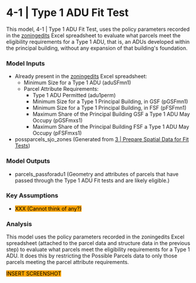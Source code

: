 # 4-1 | Type 1 ADU Fit Test

This model, 4-1 | Type 1 ADU Fit Test, uses the policy parameters recorded in the [zoningedits](../../analysis-preparation/tabular-inputs/#tabular-inputs) Excel spreadsheet to evaluate what parcels meet the eligibility requirements for a Type 1 ADU, that is, an ADUs developed within the principal building, without any expansion of that building's foundation.

### Model Inputs

* Already present in the [zoningedits](../../analysis-preparation/tabular-inputs/) Excel spreadsheet:
  * Minimum Size for a Type 1 ADU (aduSFmn1)
  * Parcel Attribute Requirements:&#x20;
    * Type 1 ADU Permitted (adu1perm)
    * Minimum Size for a Type 1 Principal Building, in GSF (pGSFmn1)
    * Minimum Size for a Type 1 Principal Building, in FSF (pFSFmn1)
    * Maximum Share of the Principal Building GSF a Type 1 ADU May Occupy (pGSFmxs1)
    * Maximum Share of the Principal Building FSF a Type 1 ADU May Occupy (pFSFmxs1)
* possparcels\_sjo\_zones (Generated from [3 | Prepare Spatial Data for Fit Tests](../../analysis-steps/3-or-prepare-spatial-data-for-fit-tests.md))

### Model Outputs

* parcels\_passforadu1 (Geometry and attributes of parcels that have passed through the Type 1 ADU Fit tests and are likely eligible.)&#x20;

### Key Assumptions

* <mark style="background-color:orange;">XXX (Cannot think of any?)</mark>

### Analysis

This model uses the policy parameters recorded in the zoningedits Excel spreadsheet (attached to the parcel data and structure data in the previous step) to evaluate what parcels meet the eligibility requirements for a Type 1 ADU. It does this by restricting the Possible Parcels data to only those parcels meeting the parcel attribute requirements.&#x20;

<mark style="background-color:orange;">INSERT SCREENSHOT</mark>
